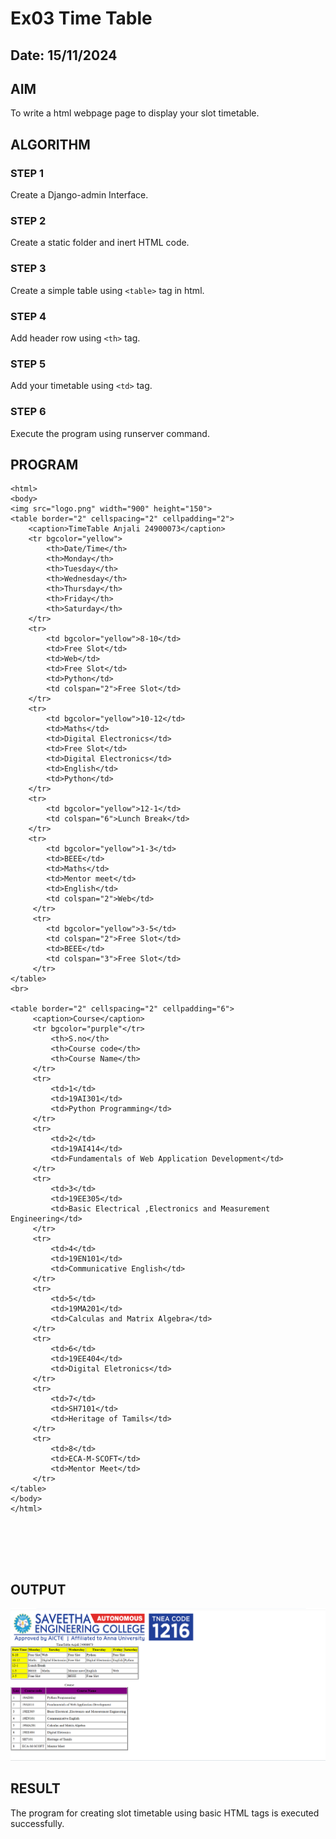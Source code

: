 # Ex03 Time Table
## Date: 15/11/2024

## AIM
To write a html webpage page to display your slot timetable.

## ALGORITHM
### STEP 1
Create a Django-admin Interface.

### STEP 2
Create a static folder and inert HTML code.

### STEP 3
Create a simple table using ```<table>``` tag in html.

### STEP 4
Add header row using ```<th>``` tag.

### STEP 5
Add your timetable using ```<td>``` tag.

### STEP 6
Execute the program using runserver command.

## PROGRAM

```
<html>
<body>
<img src="logo.png" width="900" height="150">    
<table border="2" cellspacing="2" cellpadding="2">
    <caption>TimeTable Anjali 24900073</caption>
    <tr bgcolor="yellow">
        <th>Date/Time</th>
        <th>Monday</th>
        <th>Tuesday</th>
        <th>Wednesday</th>
        <th>Thursday</th>
        <th>Friday</th>
        <th>Saturday</th>
    </tr>
    <tr>
        <td bgcolor="yellow">8-10</td>
        <td>Free Slot</td>
        <td>Web</td>
        <td>Free Slot</td>
        <td>Python</td>
        <td colspan="2">Free Slot</td>
    </tr>
    <tr>
        <td bgcolor="yellow">10-12</td>
        <td>Maths</td>
        <td>Digital Electronics</td>
        <td>Free Slot</td>
        <td>Digital Electronics</td>
        <td>English</td>
        <td>Python</td>
    </tr>
    <tr>
        <td bgcolor="yellow">12-1</td>
        <td colspan="6">Lunch Break</td> 
    </tr>
    <tr>
        <td bgcolor="yellow">1-3</td>
        <td>BEEE</td>
        <td>Maths</td>
        <td>Mentor meet</td>
        <td>English</td>
        <td colspan="2">Web</td>
     </tr>
     <tr>
        <td bgcolor="yellow">3-5</td>
        <td colspan="2">Free Slot</td>
        <td>BEEE</td>
        <td colspan="3">Free Slot</td>
     </tr>             
</table>
<br>

<table border="2" cellspacing="2" cellpadding="6">
     <caption>Course</caption>
     <tr bgcolor="purple"</tr>
         <th>S.no</th>
         <th>Course code</th>
         <th>Course Name</th>
     </tr>
     <tr> 
         <td>1</td>
         <td>19AI301</td>
         <td>Python Programming</td>
     </tr>
     <tr>
         <td>2</td>
         <td>19AI414</td>
         <td>Fundamentals of Web Application Development</td>
     </tr>
     <tr>
         <td>3</td>
         <td>19EE305</td>
         <td>Basic Electrical ,Electronics and Measurement Engineering</td>
     </tr>
     <tr> 
         <td>4</td>
         <td>19EN101</td>
         <td>Communicative English</td>
     </tr>
     <tr>
         <td>5</td>
         <td>19MA201</td>
         <td>Calculas and Matrix Algebra</td>
     </tr>
     <tr>
         <td>6</td>
         <td>19EE404</td>
         <td>Digital Eletronics</td>
     </tr>
     <tr> 
         <td>7</td>
         <td>SH7101</td>
         <td>Heritage of Tamils</td>
     </tr>
     <tr> 
         <td>8</td>
         <td>ECA-M-SCOFT</td>
         <td>Mentor Meet</td>
     </tr>
</table>
</body>
</html>
 

     

     
```

## OUTPUT
![alt text](<Screenshot 2024-11-15 145700.png>)

## RESULT
The program for creating slot timetable using basic HTML tags is executed successfully.
